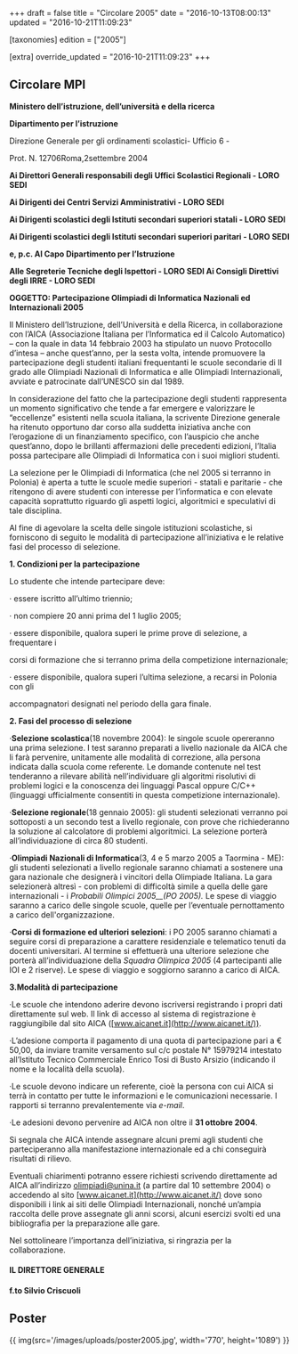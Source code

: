 +++
draft = false
title = "Circolare 2005"
date = "2016-10-13T08:00:13"
updated = "2016-10-21T11:09:23"

[taxonomies]
edition = ["2005"]

[extra]
override_updated = "2016-10-21T11:09:23"
+++
## Circolare MPI

**Ministero dell’istruzione, dell’università e della ricerca**

**Dipartimento per l’istruzione**

Direzione Generale per gli ordinamenti scolastici- Ufficio 6 -

Prot. N. 12706Roma,2settembre 2004

**Ai Direttori Generali responsabili degli Uffici Scolastici Regionali - LORO SEDI**

**Ai Dirigenti dei Centri Servizi Amministrativi - LORO SEDI**

**Ai Dirigenti scolastici degli Istituti secondari superiori statali - LORO SEDI**

**Ai Dirigenti scolastici degli Istituti secondari superiori paritari - LORO SEDI**

**e, p.c. Al Capo Dipartimento per l’Istruzione**

**Alle Segreterie Tecniche degli Ispettori - LORO SEDI Ai Consigli Direttivi degli IRRE - LORO SEDI**

**OGGETTO: Partecipazione Olimpiadi di Informatica Nazionali ed Internazionali 2005**

Il Ministero dell’Istruzione, dell’Università e della Ricerca, in collaborazione con l’AICA (Associazione Italiana per l’Informatica ed il Calcolo Automatico) – con la quale in data 14 febbraio 2003 ha stipulato un nuovo Protocollo d’intesa – anche quest’anno, per la sesta volta, intende promuovere la partecipazione degli studenti italiani frequentanti le scuole secondarie di II grado alle Olimpiadi Nazionali di Informatica e alle Olimpiadi Internazionali, avviate e patrocinate dall’UNESCO sin dal 1989.

In considerazione del fatto che la partecipazione degli studenti rappresenta un momento significativo che tende a far emergere e valorizzare le “eccellenze” esistenti nella scuola italiana, la scrivente Direzione generale ha ritenuto opportuno dar corso alla suddetta iniziativa anche con l’erogazione di un finanziamento specifico, con l’auspicio che anche quest’anno, dopo le brillanti affermazioni delle precedenti edizioni, l’Italia possa partecipare alle Olimpiadi di Informatica con i suoi migliori studenti.

La selezione per le Olimpiadi di Informatica (che nel 2005 si terranno in Polonia) è aperta a tutte le scuole medie superiori - statali e paritarie - che ritengono di avere studenti con interesse per l’informatica e con elevate capacità soprattutto riguardo gli aspetti logici, algoritmici e speculativi di tale disciplina.

Al fine di agevolare la scelta delle singole istituzioni scolastiche, si forniscono di seguito le modalità di partecipazione all’iniziativa e le relative fasi del processo di selezione.

**1. Condizioni per la partecipazione**

Lo studente che intende partecipare deve:

· essere iscritto all’ultimo triennio;

· non compiere 20 anni prima del 1 luglio 2005;

· essere disponibile, qualora superi le prime prove di selezione, a frequentare i

corsi di formazione che si terranno prima della competizione internazionale;

· essere disponibile, qualora superi l’ultima selezione, a recarsi in Polonia con gli

accompagnatori designati nel periodo della gara finale.

**2. Fasi del processo di selezione**

·**Selezione scolastica**(18 novembre 2004): le singole scuole opereranno una prima selezione. I test saranno preparati a livello nazionale da AICA che li farà pervenire, unitamente alle modalità di correzione, alla persona indicata dalla scuola come referente. Le domande contenute nel test tenderanno a rilevare abilità nell’individuare gli algoritmi risolutivi di problemi logici e la conoscenza dei linguaggi Pascal oppure C/C++ (linguaggi ufficialmente consentiti in questa competizione internazionale).

·**Selezione regionale**(18 gennaio 2005): gli studenti selezionati verranno poi sottoposti a un secondo test a livello regionale, con prove che richiederanno la soluzione al calcolatore di problemi algoritmici. La selezione porterà all’individuazione di circa 80 studenti.

·**Olimpiadi Nazionali di Informatica**(3, 4 e 5 marzo 2005 a Taormina - ME): gli studenti selezionati a livello regionale saranno chiamati a sostenere una gara nazionale che designerà i vincitori della Olimpiade Italiana. La gara selezionerà altresì - con problemi di difficoltà simile a quella delle gare internazionali - i _Probabili Olimpici 2005\_\_(PO 2005)._ Le spese di viaggio saranno a carico delle singole scuole, quelle per l’eventuale pernottamento a carico dell'organizzazione.

·**Corsi di formazione ed ulteriori selezioni**: i PO 2005 saranno chiamati a seguire corsi di preparazione a carattere residenziale e telematico tenuti da docenti universitari. Al termine si effettuerà una ulteriore selezione che porterà all’individuazione della _Squadra Olimpica 2005_ (4 partecipanti alle IOI e 2 riserve). Le spese di viaggio e soggiorno saranno a carico di AICA.

**3.Modalità di partecipazione**

·Le scuole che intendono aderire devono iscriversi registrando i propri dati direttamente sul web. Il link di accesso al sistema di registrazione è raggiungibile dal sito AICA ([www.aicanet.it](http://www.aicanet.it/)).

·L’adesione comporta il pagamento di una quota di partecipazione pari a € 50,00, da inviare tramite versamento sul c/c postale N° 15979214 intestato all’Istituto Tecnico Commerciale Enrico Tosi di Busto Arsizio (indicando il nome e la località della scuola).

·Le scuole devono indicare un referente, cioè la persona con cui AICA si terrà in contatto per tutte le informazioni e le comunicazioni necessarie. I rapporti si terranno prevalentemente via _e-mail_.

·Le adesioni devono pervenire ad AICA non oltre il **31 ottobre 2004**.

Si segnala che AICA intende assegnare alcuni premi agli studenti che parteciperanno alla manifestazione internazionale ed a chi conseguirà risultati di rilievo.

Eventuali chiarimenti potranno essere richiesti scrivendo direttamente ad AICA all’indirizzo [olimpiadi@unina.it](mailto:olimpiadi@unina.it) (a partire dal 10 settembre 2004) o accedendo al sito [www.aicanet.it](http://www.aicanet.it/) dove sono disponibili i link ai siti delle Olimpiadi Internazionali, nonché un’ampia raccolta delle prove assegnate gli anni scorsi, alcuni esercizi svolti ed una bibliografia per la preparazione alle gare.

Nel sottolineare l’importanza dell’iniziativa, si ringrazia per la collaborazione.

#### IL DIRETTORE GENERALE

#### f.to Silvio Criscuoli

## Poster

<div style="text-align: center;">

{{ img(src='/images/uploads/poster2005.jpg', width='770', height='1089') }}

</div>
